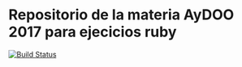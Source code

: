 Repositorio de la materia AyDOO 2017 para ejecicios ruby
=========================================================

[![Build Status](https://travis-ci.org/dehernan/aydoo2017ruby.svg?branch=master)](https://travis-ci.org/dehernan/aydoo2017ruby)
